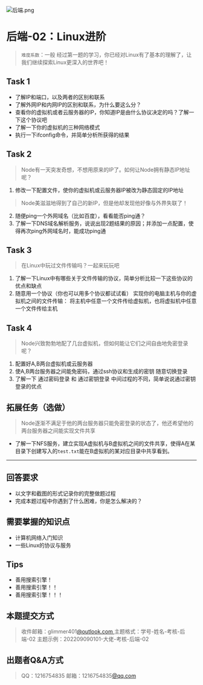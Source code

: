![后端.png](https://cdn.nlark.com/yuque/0/2022/png/26786869/1657976849274-3f2b4d06-7a6b-43e1-9763-1f001bc19ff0.png#clientId=ufb18f812-3ed0-4&crop=0&crop=0&crop=1&crop=1&from=ui&id=u4c1147dd&margin=%5Bobject%20Object%5D&name=%E5%90%8E%E7%AB%AF.png&originHeight=300&originWidth=748&originalType=binary&ratio=1&rotation=0&showTitle=false&size=26293&status=done&style=none&taskId=udc6fa7c3-9813-4956-9756-bc295a04fa7&title=)
# 后端-02：Linux进阶

> `难度系数`：一般
> 经过第一题的学习，你已经对Linux有了基本的理解了，让我们继续探索Linux更深入的世界吧！


## Task 1

- 了解IP和端口，以及两者的区别和联系
- 了解外网IP和内网IP的区别和联系，为什么要这么分？
- 查看你的虚拟机或者云服务器的IP，你知道IP是由什么协议决定的吗？了解一下这个协议吧
- 了解一下你的虚拟机的三种网络模式
- 执行一下ifconfig命令，并简单分析所获得的结果

## Task 2

> Node有一天突发奇想，不想用原来的IP了。如何让Node拥有静态IP地址呢？

1. 修改一下配置文件，使你的虚拟机或云服务器IP被改为静态固定的IP地址

> Node美滋滋地得到了自己的新IP，但是他却发现他好像与外界失联了！

2. 随便ping一个外网域名（比如百度），看看能否ping通？
2. 了解一下DNS域名解析服务，说说出现2题结果的原因；并添加一点配置，使得再次ping外网域名时，能成功ping通

## Task 3

> 在Linux中玩过文件传输吗？一起来玩玩吧

1.  了解一下Linux中有哪些关于文件传输的协议，简单分析比较一下这些协议的优点和缺点 
1.  随意用一个协议（你也可以用多个协议都试试看） 实现你的电脑主机与你的虚拟机之间的文件传输：
将主机中任意一个文件传给虚拟机，也将虚拟机中任意一个文件传给主机 

## Task 4

> Node兴致勃勃地配了几台虚拟机，但如何能让它们之间自由地免密登录呢？

1.  配置好A,B两台虚拟机或云服务器 
1.  使A,B两台服务器之间能免密码，通过ssh协议和生成的密钥 随意切换登录 
1.  了解一下 通过密码登录 和 通过密钥登录 中间过程的不同，简单说说通过密钥登录的优点 

## 拓展任务（选做）

> Node逐渐不满足于他的两台服务器只能免密登录的状态了，他还希望他的两台服务器之间能实现文件共享

- 了解一下NFS服务，建立实现A虚拟机与B虚拟机之间的文件共享，使得A在某目录下创建写入的`test.txt`能在B虚拟机的某对应目录中共享看到。

---

## 回答要求

- 以文字和截图的形式记录你的完整做题过程
- 完成本题过程中你遇到了什么困难，你是怎么解决的？

## 需要掌握的知识点

- 计算机网络入门知识
- 一些Linux的协议与服务

## Tips

- 善用搜索引擎！
- 善用搜索引擎！！
- 善用搜索引擎！！！

## 本题提交方式
> 收件邮箱：glimmer401[@outlook.com ](/outlook.com ) 
> 主题格式：学号-姓名-考核-后端-02
> 主题示例：202209090101-大佬-考核-后端-02


## 出题者Q&A方式
> QQ：1216754835
> 邮箱：1216754835[@qq.com ](/qq.com ) 

